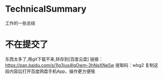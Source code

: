 # TechnicalSummary
工作的一些总结
# 不在提交了
东西太多了,用git下载不来,转存到[百度云盘]
链接：https://pan.baidu.com/s/1Ig3jus4IgOwm-3hNqXNe5w 
提取码：wbg2 
复制这段内容后打开百度网盘手机App，操作更方便哦
